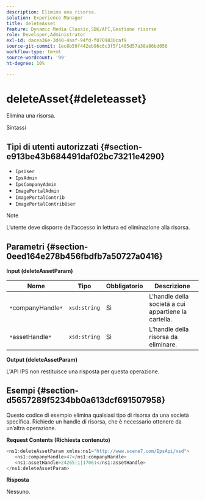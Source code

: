 ```yaml
---
description: Elimina una risorsa.
solution: Experience Manager
title: deleteAsset
feature: Dynamic Media Classic,SDK/API,Gestione risorse
role: Developer,Administrator
exl-id: dacea36e-3d40-4aaf-94fd-f0709830caf9
source-git-commit: 1ec8b59f442eb96c6c3f5f1405d57a38a86bd056
workflow-type: tm+mt
source-wordcount: '99'
ht-degree: 10%

---
```


# deleteAsset{#deleteasset}

Elimina una risorsa.

Sintassi

## Tipi di utenti autorizzati {#section-e913be43b684491daf02bc73211e4290}

* `IpsUser`
* `IpsAdmin`
* `IpsCompanyAdmin`
* `ImagePortalAdmin`
* `ImagePortalContrib`
* `ImagePortalContribUser`

>[!NOTE]
>
>L’utente deve disporre dell’accesso in lettura ed eliminazione alla risorsa.

## Parametri {#section-0eed164e278b456fbdfb7a50727a0416}

**Input (deleteAssetParam)**

| Nome | Tipo | Obbligatorio | Descrizione |
|---|---|---|---|
| `*`companyHandle`*` | `xsd:string` | Sì | L&#39;handle della società a cui appartiene la cartella. |
| `*`assetHandle`*` | `xsd:string` | Sì | L’handle della risorsa da eliminare. |

**Output (deleteAssetParam)**

L&#39;API IPS non restituisce una risposta per questa operazione.

## Esempi {#section-d5657289f5234bb0a613dcf691507958}

Questo codice di esempio elimina qualsiasi tipo di risorsa da una società specifica. Richiede un handle di risorsa, che è necessario ottenere da un’altra operazione.

**Request Contents (Richiesta contenuto)**

```java
<ns1:deleteAssetParam xmlns:ns1="http://www.scene7.com/IpsApi/xsd">
   <ns1:companyHandle>47</ns1:companyHandle>
   <ns1:assetHandle>24265|1|17061</ns1:assetHandle>
</ns1:deleteAssetParam>
```

**Risposta**

Nessuno.
